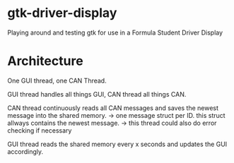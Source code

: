 # gtk-driver-display
Playing around and testing gtk for use in a Formula Student Driver Display

# Architecture

One GUI thread, one CAN Thread.

GUI thread handles all things GUI, CAN thread all things CAN.

CAN thread continuously reads all CAN messages and saves the newest message into the shared memory.
-> one message struct per ID. this struct allways contains the newest message.
-> this thread could also do error checking if necessary

GUI thread reads the shared memory every x seconds and updates the GUI accordingly.